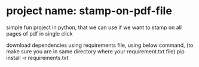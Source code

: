 # project name: stamp-on-pdf-file

simple fun project in python, that we can use if we want to stamp on all pages of pdf in single click

download dependencies using requirements file, using below command, (to make sure you are in same directory where your requirement.txt file)
   pip install -r requirements.txt
